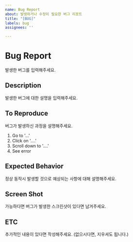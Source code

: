 ```yaml
---
name: Bug Report
about: 발생하거나 수정이 필요한 버그 리포트
title: "[BUG]"
labels: bug
assignees: ''

---
```


# Bug Report

발생한 버그를 입력해주세요.

## Description

발생한 버그에 대한 설명을 입력해주세요.


## To Reproduce
버그가 발생하신 과정을 설명해주세요.
1. Go to '...'
2. Click on '....'
3. Scroll down to '....'
4. See error

## Expected Behavior
정상 동작시 발생할 것으로 예상되는 사항에 대해 설명해주세요.

## Screen Shot
가능하다면 버그가 발생한 스크린샷이 있다면 남겨주세요.

## ETC
추가적인 내용이 있다면 작성해주세요. (없으시다면, 지우셔도 됩니다.)
